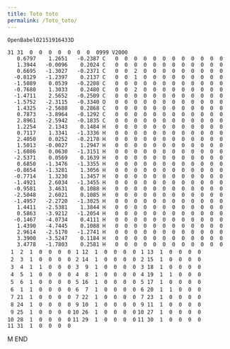 ```yaml
---
title: Toto toto
permalink: /Toto_toto/
---
```


`OpenBabel02151916433D`

`31 31  0  0  0  0  0  0  0  0999 V2000`
`   0.6797    1.2651   -0.2387 C   0  0  0  0  0  0  0  0  0  0  0  0`
`   1.3944   -0.0096    0.2024 C   0  0  0  0  0  0  0  0  0  0  0  0`
`   0.6695   -1.3027   -0.2371 C   0  0  2  0  0  0  0  0  0  0  0  0`
`  -0.8129   -1.2397    0.2137 C   0  0  1  0  0  0  0  0  0  0  0  0`
`  -1.5089    0.0539   -0.2208 C   0  0  0  0  0  0  0  0  0  0  0  0`
`  -0.7680    1.3033    0.2480 C   0  0  2  0  0  0  0  0  0  0  0  0`
`  -1.4711    2.5652   -0.2509 C   0  0  0  0  0  0  0  0  0  0  0  0`
`  -1.5752   -2.3115   -0.3340 O   0  0  0  0  0  0  0  0  0  0  0  0`
`   1.4325   -2.5688    0.2868 C   0  0  0  0  0  0  0  0  0  0  0  0`
`   0.7873   -3.8964   -0.1292 C   0  0  0  0  0  0  0  0  0  0  0  0`
`   2.8961   -2.5942   -0.1835 C   0  0  0  0  0  0  0  0  0  0  0  0`
`   1.2254    2.1343    0.1484 H   0  0  0  0  0  0  0  0  0  0  0  0`
`   0.7117    1.3341   -1.3336 H   0  0  0  0  0  0  0  0  0  0  0  0`
`   2.4050    0.0252   -0.2178 H   0  0  0  0  0  0  0  0  0  0  0  0`
`   1.5013   -0.0027    1.2947 H   0  0  0  0  0  0  0  0  0  0  0  0`
`  -1.6086    0.0630   -1.3151 H   0  0  0  0  0  0  0  0  0  0  0  0`
`  -2.5371    0.0569    0.1639 H   0  0  0  0  0  0  0  0  0  0  0  0`
`   0.6850   -1.3476   -1.3355 H   0  0  0  0  0  0  0  0  0  0  0  0`
`  -0.8654   -1.3281    1.3056 H   0  0  0  0  0  0  0  0  0  0  0  0`
`  -0.7714    1.3230    1.3457 H   0  0  0  0  0  0  0  0  0  0  0  0`
`  -1.4921    2.6034   -1.3455 H   0  0  0  0  0  0  0  0  0  0  0  0`
`  -0.9581    3.4631    0.1088 H   0  0  0  0  0  0  0  0  0  0  0  0`
`  -2.5048    2.6021    0.1085 H   0  0  0  0  0  0  0  0  0  0  0  0`
`  -1.4957   -2.2720   -1.3025 H   0  0  0  0  0  0  0  0  0  0  0  0`
`   1.4411   -2.5381    1.3844 H   0  0  0  0  0  0  0  0  0  0  0  0`
`   0.5863   -3.9212   -1.2054 H   0  0  0  0  0  0  0  0  0  0  0  0`
`  -0.1467   -4.0734    0.4111 H   0  0  0  0  0  0  0  0  0  0  0  0`
`   1.4390   -4.7445    0.1088 H   0  0  0  0  0  0  0  0  0  0  0  0`
`   2.9614   -2.5170   -1.2741 H   0  0  0  0  0  0  0  0  0  0  0  0`
`   3.3900   -3.5247    0.1184 H   0  0  0  0  0  0  0  0  0  0  0  0`
`   3.4778   -1.7803    0.2581 H   0  0  0  0  0  0  0  0  0  0  0  0`
` 1  2  1  0  0  0  0`
` 1 12  1  0  0  0  0`
` 1 13  1  0  0  0  0`
` 2  3  1  0  0  0  0`
` 2 14  1  0  0  0  0`
` 2 15  1  0  0  0  0`
` 3  4  1  1  0  0  0`
` 3  9  1  0  0  0  0`
` 3 18  1  0  0  0  0`
` 4  5  1  0  0  0  0`
` 4  8  1  0  0  0  0`
` 4 19  1  1  0  0  0`
` 5  6  1  0  0  0  0`
` 5 16  1  0  0  0  0`
` 5 17  1  0  0  0  0`
` 6  1  1  0  0  0  0`
` 6  7  1  0  0  0  0`
` 6 20  1  1  0  0  0`
` 7 21  1  0  0  0  0`
` 7 22  1  0  0  0  0`
` 7 23  1  0  0  0  0`
` 8 24  1  0  0  0  0`
` 9 10  1  0  0  0  0`
` 9 11  1  0  0  0  0`
` 9 25  1  0  0  0  0`
`10 26  1  0  0  0  0`
`10 27  1  0  0  0  0`
`10 28  1  0  0  0  0`
`11 29  1  0  0  0  0`
`11 30  1  0  0  0  0`
`11 31  1  0  0  0  0`

M END
